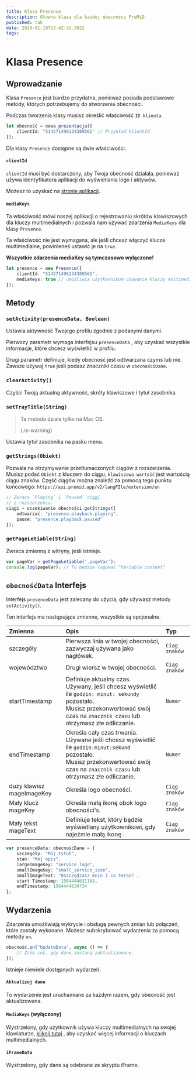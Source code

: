 ```yaml
---
title: Klasa Presence
description: Główna klasa dla każdej obecności PreMiD
published: tak
date: 2020-01-19T23:42:31.382Z
tags:
---
```


# Klasa Presence

## Wprowadzanie

Klasa `Presence` jest bardzo przydatna, ponieważ posiada podstawowe metody, których potrzebujemy do stworzenia obecności.

 Podczas tworzenia klasy musisz określić właściwość `ID klienta`.

```typescript
let obecność = nowa prezentacja({
    clientId: "514271496134389561" // Przykład klientId
});
```

Dla klasy `Presence` dostępne są dwie właściwości.

#### `clientId`

`clientId` musi być dostarczony, aby Twoja obecność działała, ponieważ używa identyfikatora aplikacji do wyświetlania logo i aktywów.

Możesz to uzyskać na [stronie aplikacji](https://discordapp.com/developers/applications).

#### `mediaKeys`

Ta właściwość mówi naszej aplikacji o rejestrowaniu skrótów klawiszowych dla kluczy multimedialnych i pozwala nam używać zdarzenia `MediaKeys` dla klasy `Presence`.

Ta właściwość nie jest wymagana, ale jeśli chcesz włączyć klucze multimedialne, powinieneś ustawić je na `true`.

**Wszystkie zdarzenia mediaKey są tymczasowo wyłączone!**

```typescript
let presence = new Presence({
    clientId: "514271496134389561",
    mediaKeys: true // umożliwia użytkownikom używanie kluczy multimedialnych
});
```

## Metody

### `setActivity(presenceData, Boolean)`

Ustawia aktywność Twojego profilu zgodnie z podanymi danymi.

Pierwszy parametr wymaga interfejsu `presenceData` , aby uzyskać wszystkie informacje, które chcesz wyświetlić w profilu.

Drugi parametr definiuje, kiedy obecność jest odtwarzana czymś lub nie. Zawsze używaj `true` jeśli podasz znaczniki czasu w `obecnościDane`.

### `clearActivity()`

Czyści Twoją aktualną aktywność, skróty klawiszowe i tytuł zasobnika.

### `setTrayTitle(String)`

> Ta metoda działa tylko na Mac OS. 
> 
> {.is-warning}

Ustawia tytuł zasobnika na pasku menu.

### `getStrings(Obiekt)`

Pozwala na otrzymywanie przetłumaczonych ciągów z rozszerzenia. Musisz podać `Obiekt` z kluczem do ciągu, `klawiszowa wartość` jest wartością ciągu znaków. Część ciągów można znaleźć za pomocą tego punktu końcowego: `https://api.premid.app/v2/langFIle/extension/en`

```typescript
// Zwraca `Playing` i `Paused` ciągi
// z rozszerzenia.
ciągi = oczekiwanie obecności.getStrings({
    odtwarzać: "presence.playback.playing",
    pause: "presence.playback.paused"
});
```

### `getPageLetiable(String)`

Zwraca zmienną z witryny, jeśli istnieje.

```typescript
var pageVar = getPageLetiable('.pageVar');
console.log(pageVar); // To będzie logować "Variable content"
```

## `obecnośćData` Interfejs

Interfejs `presenceData` jest zalecany do użycia, gdy używasz metody `setActivity()`.

Ten interfejs ma następujące zmienne, wszystkie są opcjonalne.

<table>
  <thead>
    <tr>
      <th style="text-align:left">Zmienna</th>
      <th style="text-align:left">Opis</th>
      <th style="text-align:left">Typ</th>
    </tr>
  </thead>
  <tbody>
    <tr>
      <td style="text-align:left">szczegóły</td>
      <td style="text-align:left">Pierwsza linia w twojej obecności, zazwyczaj używana jako nagłówek.</td>
      <td style="text-align:left"><code>Ciąg znaków</code>
      </td>
    </tr>
    <tr>
      <td style="text-align:left">województwo</td>
      <td style="text-align:left">Drugi wiersz w twojej obecności.</td>
      <td style="text-align:left"><code>Ciąg znaków</code>
      </td>
    </tr>
    <tr>
      <td style="text-align:left">startTimestamp</td>
      <td style="text-align:left">Definiuje aktualny czas.<br>
        Używany, jeśli chcesz wyświetlić ile <code>godzin: minut: sekundy</code> pozostało.
          <br>Musisz przekonwertować swój czas na <code>znacznik czasu</code> lub otrzymasz złe
          odliczanie.
      </td>
      <td style="text-align:left"><code>Numer</code>
      </td>
    </tr>
    <tr>
      <td style="text-align:left">endTimestamp</td>
      <td style="text-align:left">Określa cały czas trwania.
        <br>Używane jeśli chcesz wyświetlić ile <code>godzin:minut:sekund</code> pozostało.
          <br>Musisz przekonwertować swój czas na <code>znacznik czasu</code> lub otrzymasz złe
          odliczanie.
      </td>
      <td style="text-align:left"><code>Numer</code>
      </td>
    </tr>
    <tr>
      <td style="text-align:left">duży klawisz mageImageKey</td>
      <td style="text-align:left">Określa logo obecności.</td>
      <td style="text-align:left"><code>Ciąg znaków</code>
      </td>
    </tr>
    <tr>
      <td style="text-align:left">Mały klucz mageKey</td>
      <td style="text-align:left">Określa małą ikonę obok logo obecności&apos;s.</td>
      <td style="text-align:left"><code>Ciąg znaków</code>
      </td>
    </tr>
    <tr>
      <td style="text-align:left">Mały tekst mageText</td>
      <td style="text-align:left">Definiuje tekst, który będzie wyświetlany użytkownikowi, gdy najeźmie małą ikonę
.</td>
      <td style="text-align:left"><code>Ciąg znaków</code>
      </td>
    </tr>
  </tbody>
</table>

```typescript
var presenceData: obecnośćDane = {
    szczegóły: "Mój tytuł",
    stan: "Mój opis",
    largeImageKey: "service_logo",
    smallImageKey: "small_service_icon",
    smallImageText: "Oszczędzasz mnie i co teraz? ,
    start Timestamp: 1564444631188,
    endTimestamp: 1564444634734
};
```

## Wydarzenia

Zdarzenia umożliwiają wykrycie i obsługę pewnych zmian lub połączeń, które zostały wykonane. Możesz subskrybować wydarzenia za pomocą metody `on`.

```typescript
obecność.on("UpdateData", async () => {
    // Zrób coś, gdy dane zostaną zaktualizowane.
});
```

Istnieje niewiele dostępnych wydarzeń:

#### `Aktualizuj dane`

To wydarzenie jest uruchamiane za każdym razem, gdy obecność jest aktualizowana.

#### `MediaKeys` (wyłączony)

Wystrzelony, gdy użytkownik używa kluczy multimedialnych na swojej klawiaturze, [kliknij tutaj](/dev/presence/class#mediakeys) , aby uzyskać więcej informacji o kluczach multimedialnych.

#### `iFrameData`

Wystrzelony, gdy dane są odebrane ze skryptu iFrame.